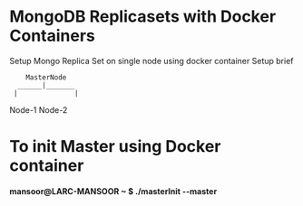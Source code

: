 # MongoDB Replicasets with Docker Containers 
Setup Mongo Replica Set on single node using docker container 
Setup brief 


        MasterNode
      ______|_______
     |              |
   Node-1         Node-2
   
   # To init Master using Docker container 
   #### mansoor@LARC-MANSOOR ~ $ ./masterInit --master
